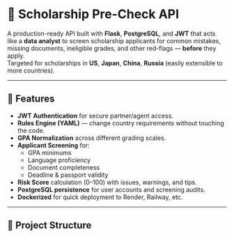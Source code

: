 # 🎯 Scholarship Pre-Check API

A production-ready API built with **Flask**, **PostgreSQL**, and **JWT** that acts like a **data analyst** to screen scholarship applicants for common mistakes, missing documents, ineligible grades, and other red-flags — **before** they apply.  
Targeted for scholarships in **US**, **Japan**, **China**, **Russia** (easily extensible to more countries).

---

## 🚀 Features

- **JWT Authentication** for secure partner/agent access.
- **Rules Engine (YAML)** — change country requirements without touching the code.
- **GPA Normalization** across different grading scales.
- **Applicant Screening** for:
  - GPA minimums
  - Language proficiency
  - Document completeness
  - Deadline & passport validity
- **Risk Score** calculation (0–100) with issues, warnings, and tips.
- **PostgreSQL persistence** for user accounts and screening audits.
- **Dockerized** for quick deployment to Render, Railway, etc.

---

## 📂 Project Structure

